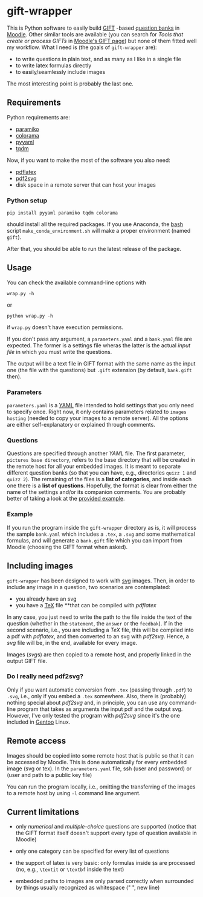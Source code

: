 # gift-wrapper

This is Python software to easily build [GIFT](https://docs.moodle.org/38/en/GIFT_format) -based [question banks](https://docs.moodle.org/38/en/Question_bank) in [Moodle](https://moodle.org/). Other similar tools are available (you can search for *Tools that create or process GIFTs* in [Moodle's GIFT page](https://docs.moodle.org/38/en/GIFT_format)) but none of them fitted well my workflow. What I need is (the goals of `gift-wrapper` are):

* to write questions in plain text, and as many as I like in a single file
* to write latex formulas directly
* to easily/seamlessly include images

The most interesting point is probably the last one.

## Requirements

Python requirements are:

- [paramiko](http://www.paramiko.org/)
- [colorama](https://pypi.org/project/colorama/)
- [pyyaml](https://pypi.org/project/PyYAML/)
- [tqdm](https://github.com/tqdm/tqdm)

Now, if you want to make the most of the software you also need:

* [pdflatex](https://en.wikipedia.org/wiki/PdfTeX)
* [pdf2svg](https://github.com/dawbarton/pdf2svg/)
* disk space in a remote server that can host your images

### Python setup

```
pip install pyyaml paramiko tqdm colorama
```

should install all the required packages. If you use Anaconda, the [bash](https://en.wikipedia.org/wiki/Bash_%28Unix_shell%29) script `make_conda_environment.sh` will make a proper environment (named `gift`).

After that, you should be able to run the latest release of the package.

## Usage

You can check the available command-line options with
```
wrap.py -h
```
or
```
python wrap.py -h
```
if `wrap.py` doesn't have execution permissions. 

If you don't pass any argument, a `parameters.yaml` and a `bank.yaml` file are expected. The former is a settings file wheras the latter is the actual *input file* in which you must write the questions.

The output will be a text file in GIFT format with the same name as the input one (the file with the questions) but `.gift` extension (by default, `bank.gift` then).

### Parameters

`parameters.yaml` is a [YAML](https://en.wikipedia.org/wiki/YAML) file intended to hold settings that you only need to specify once. Right now, it only contains parameters related to `images hosting` (needed to copy your images to a remote server). All the options are either self-explanatory or explained through comments.

### Questions

Questions are specified through another *YAML* file. The first parameter, `pictures base directory`, refers to the base directory that will be created in the remote host for all your embedded images. It is meant to separate different question banks (so that you can have, e.g., directories `quizz 1` and `quizz 2`). The remaining of the files is a **list of categories**, and inside each one there is a **list of questions**. Hopefully, the format is clear from either the name of the settings and/or its companion comments. You are probably better of taking a look at the [provided example](bank.yaml).

### Example

If you run the program inside the `gift-wrapper` directory as is, it will process the sample `bank.yaml` which includes a `.tex`, a `.svg` and some mathematical formulas, and will generate a `bank.gift` file which you can import from Moodle (choosing the GIFT format when asked).

## Including images

`gift-wrapper` has been designed to work with [svg](https://en.wikipedia.org/wiki/Scalable_Vector_Graphics) images. Then, in order to include any image in a question, two scenarios are contemplated:

* you already have an svg
* you have a [TeX](https://en.wikipedia.org/wiki/TeX) file **that can be compiled with *pdflatex*

In any case, you just need to write the path to the file inside the text of the question (whether in the `statement`, the `answer` or the `feedbak`). If in the second scenario, i.e., you are including a *TeX* file, this will be compiled into a pdf with *pdflatex*, and then converted to an svg with *pdf2svg*. Hence, a *svg* file will be, in the end, available for every image.

Images (*svg*s) are then copied to a remote host, and properly linked in the output GIFT file.

### Do I really need pdf2svg?

Only if you want automatic conversion from `.tex` (passing through `.pdf`) to `.svg`, i.e., only if you embed a `.tex` somewhere.
Also, there is (probably) nothing special about *pdf2svg* and, in principle, you can use any command-line program that takes as arguments the input pdf and the output svg. However, I've only tested the program with *pdf2svg* since it's the one included in [Gentoo](https://www.gentoo.org/) Linux.

## Remote access

Images should be copied into some remote host that is public so that it can be accessed by Moodle. This is done automatically for every embedded image (svg or tex). In the `parameters.yaml` file, ssh (user and password) or (user and path to a public key file)

You can run the program locally, i.e., omitting the transferring of the images to a remote host by using `-l` command line argument.

## Current limitations

- only *numerical* and *multiple-choice* questions are supported (notice that the GIFT format itself doesn't support every type of question available in Moodle)

- only one category can be specified for every list of questions

- the support of latex is very basic: only formulas inside `$`s are processed (no, e.g., `\textit` or `\textbf` inside the text)

- embedded paths to images are only parsed correctly when surrounded by things usually recognized as whitespace (" ", new line)